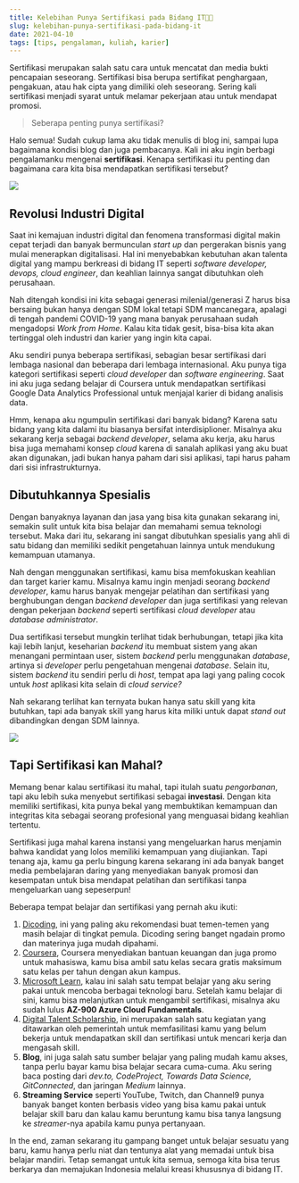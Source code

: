 ```yaml
---
title: Kelebihan Punya Sertifikasi pada Bidang IT👨‍🎓
slug: kelebihan-punya-sertifikasi-pada-bidang-it
date: 2021-04-10
tags: [tips, pengalaman, kuliah, karier]
---
```


Sertifikasi merupakan salah satu cara untuk mencatat dan media bukti pencapaian
seseorang. Sertifikasi bisa berupa sertifikat penghargaan, pengakuan, atau hak
cipta yang dimiliki oleh seseorang. Sering kali sertifikasi menjadi syarat untuk
melamar pekerjaan atau untuk mendapat promosi.

> Seberapa penting punya sertifikasi?

Halo semua! Sudah cukup lama aku tidak menulis di blog ini, sampai lupa
bagaimana kondisi blog dan juga pembacanya. Kali ini aku ingin berbagi
pengalamanku mengenai **sertifikasi**. Kenapa sertifikasi itu penting dan
bagaimana cara kita bisa mendapatkan sertifikasi tersebut?

![](https://source.unsplash.com/kLfkVa_4aXM)

## Revolusi Industri Digital

Saat ini kemajuan industri digital dan fenomena transformasi digital makin cepat
terjadi dan banyak bermunculan *start up* dan pergerakan bisnis yang mulai
menerapkan digitalisasi. Hal ini menyebabkan kebutuhan akan talenta digital yang
mampu berkreasi di bidang IT seperti *software developer, devops, cloud
engineer*, dan keahlian lainnya sangat dibutuhkan oleh perusahaan.

Nah ditengah kondisi ini kita sebagai generasi milenial/generasi Z harus bisa
bersaing bukan hanya dengan SDM lokal tetapi SDM mancanegara, apalagi di tengah
pandemi COVID-19 yang mana banyak perusahaan sudah mengadopsi *Work from Home*.
Kalau kita tidak gesit, bisa-bisa kita akan tertinggal oleh industri dan karier
yang ingin kita capai.

Aku sendiri punya beberapa sertifikasi, sebagian besar sertifikasi dari lembaga
nasional dan beberapa dari lembaga internasional. Aku punya tiga kategori
sertifikasi seperti *cloud developer* dan *software engineering*. Saat ini
aku juga sedang belajar di Coursera untuk mendapatkan sertifikasi Google Data
Analytics Professional untuk menjajal karier di bidang analisis data.

Hmm, kenapa aku ngumpulin sertifikasi dari banyak bidang? Karena satu bidang
yang kita dalami itu biasanya bersifat interdisiplioner. Misalnya aku sekarang
kerja sebagai *backend developer*, selama aku kerja, aku harus bisa juga
memahami konsep *cloud* karena di sanalah aplikasi yang aku buat akan digunakan,
jadi bukan hanya paham dari sisi aplikasi, tapi harus paham dari sisi
infrastrukturnya.

## Dibutuhkannya Spesialis

Dengan banyaknya layanan dan jasa yang bisa kita gunakan sekarang ini, semakin
sulit untuk kita bisa belajar dan memahami semua teknologi tersebut. Maka dari
itu, sekarang ini sangat dibutuhkan spesialis yang ahli di satu bidang dan
memiliki sedikit pengetahuan lainnya untuk mendukung kemampuan utamanya.

Nah dengan menggunakan sertifikasi, kamu bisa memfokuskan keahlian dan target
karier kamu. Misalnya kamu ingin menjadi seorang *backend developer*, kamu harus
banyak mengejar pelatihan dan sertifikasi yang berghubungan dengan *backend
developer* dan juga sertifikasi yang relevan dengan pekerjaan *backend* seperti
sertifikasi *cloud developer* atau *database administrator*.

Dua sertifikasi tersebut mungkin terlihat tidak berhubungan, tetapi jika kita
kaji lebih lanjut, keseharian *backend* itu membuat sistem yang akan menangani
permintaan user, sistem *backend* perlu menggunakan *database*, artinya si
*developer* perlu pengetahuan mengenai *database*. Selain itu, sistem *backend*
itu sendiri perlu di *host*, tempat apa lagi yang paling cocok untuk *host*
aplikasi kita selain di *cloud service?*

Nah sekarang terlihat kan ternyata bukan hanya satu skill yang kita
butuhkan, tapi ada banyak skill yang harus kita miliki untuk dapat *stand out*
dibandingkan dengan SDM lainnya.

![](https://source.unsplash.com/ZVprbBmT8QA)

## Tapi Sertifikasi kan Mahal?

Memang benar kalau sertifikasi itu mahal, tapi itulah suatu *pengorbanan*, tapi
aku lebih suka menyebut sertifikasi sebagai **investasi**. Dengan kita memiliki
sertifikasi, kita punya bekal yang membuktikan kemampuan dan integritas kita
sebagai seorang profesional yang menguasai bidang keahlian tertentu.

Sertifikasi juga mahal karena instansi yang mengeluarkan harus menjamin bahwa
kandidat yang lolos memiliki kemampuan yang diujiankan. Tapi tenang aja, kamu ga
perlu bingung karena sekarang ini ada banyak banget media pembelajaran daring
yang menyediakan banyak promosi dan kesempatan untuk bisa mendapat pelatihan dan
sertifikasi tanpa mengeluarkan uang sepeserpun!

Beberapa tempat belajar dan sertifikasi yang pernah aku ikuti:

1. [Dicoding](http://dicoding.com/), ini yang paling aku rekomendasi buat
   temen-temen yang masih belajar di tingkat pemula. Dicoding sering banget
   ngadain promo dan materinya juga mudah dipahami.
2. [Coursera](https://www.coursera.org/), Coursera menyediakan bantuan keuangan
   dan juga promo untuk mahasiswa, kamu bisa ambil satu kelas secara gratis
   maksimum satu kelas per tahun dengan akun kampus.
3. [Microsoft Learn](https://docs.microsoft.com/en-us/learn/), kalau ini salah
   satu tempat belajar yang aku sering pakai untuk mencoba berbagai teknologi
   baru. Setelah kamu belajar di sini, kamu bisa melanjutkan untuk mengambil
   sertifikasi, misalnya aku sudah lulus **AZ-900 Azure Cloud Fundamentals**.
4. [Digital Talent Scholarship](https://digitalent.kominfo.go.id/), ini
   merupakan salah satu kegiatan yang ditawarkan oleh pemerintah untuk
   memfasilitasi kamu yang belum bekerja untuk mendapatkan skill dan sertifikasi
   untuk mencari kerja dan mengasah skill.
5. **Blog**, ini juga salah satu sumber belajar yang paling mudah kamu akses,
   tanpa perlu bayar kamu bisa belajar secara cuma-cuma. Aku sering baca posting
   dari *dev.to, CodeProject, Towards Data Science, GitConnected*, dan jaringan
   *Medium* lainnya.
6. **Streaming Service** seperti YouTube, Twitch, dan Channel9 punya banyak
   banget konten berbasis video yang bisa kamu pakai untuk belajar skill baru
   dan kalau kamu beruntung kamu bisa tanya langsung ke *streamer*-nya apabila
   kamu punya pertanyaan.

In the end, zaman sekarang itu gampang banget untuk belajar sesuatu yang baru,
kamu hanya perlu niat dan tentunya alat yang memadai untuk bisa belajar mandiri.
Tetap semangat untuk kita semua, semoga kita bisa terus berkarya dan memajukan
Indonesia melalui kreasi khususnya di bidang IT.
